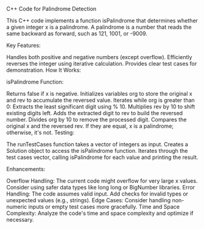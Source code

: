 C++ Code for Palindrome Detection

This C++ code implements a function isPalindrome that determines whether a given integer x is a palindrome. A palindrome is a number that reads the same backward as forward, such as 121, 1001, or -9009.

Key Features:

Handles both positive and negative numbers (except overflow).
Efficiently reverses the integer using iterative calculation.
Provides clear test cases for demonstration.
How It Works:

isPalindrome Function:

Returns false if x is negative.
Initializes variables org to store the original x and rev to accumulate the reversed value.
Iterates while org is greater than 0:
Extracts the least significant digit using % 10.
Multiplies rev by 10 to shift existing digits left.
Adds the extracted digit to rev to build the reversed number.
Divides org by 10 to remove the processed digit.
Compares the original x and the reversed rev. If they are equal, x is a palindrome; otherwise, it's not.
Testing:

The runTestCases function takes a vector of integers as input.
Creates a Solution object to access the isPalindrome function.
Iterates through the test cases vector, calling isPalindrome for each value and printing the result.

Enhancements:

Overflow Handling: The current code might overflow for very large x values. Consider using safer data types like long long or BigNumber libraries.
Error Handling: The code assumes valid input. Add checks for invalid types or unexpected values (e.g., strings).
Edge Cases: Consider handling non-numeric inputs or empty test cases more gracefully.
Time and Space Complexity: Analyze the code's time and space complexity and optimize if necessary.